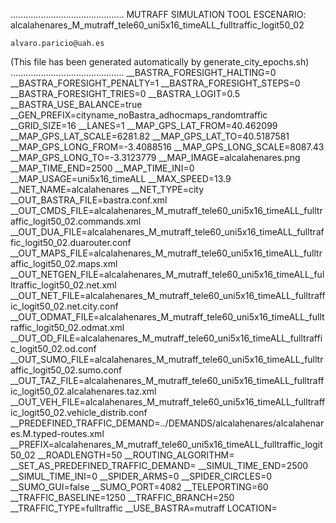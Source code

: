 .............................................
    MUTRAFF SIMULATION TOOL
    ESCENARIO: alcalahenares_M_mutraff_tele60_uni5x16_timeALL_fulltraffic_logit50_02

    alvaro.paricio@uah.es
(This file has been generated automatically by generate_city_epochs.sh)
.............................................
__BASTRA_FORESIGHT_HALTING=0
__BASTRA_FORESIGHT_PENALTY=1
__BASTRA_FORESIGHT_STEPS=0
__BASTRA_FORESIGHT_TRIES=0
__BASTRA_LOGIT=0.5
__BASTRA_USE_BALANCE=true
__GEN_PREFIX=cityname_noBastra_adhocmaps_randomtraffic
__GRID_SIZE=16
__LANES=1
__MAP_GPS_LAT_FROM=40.462099
__MAP_GPS_LAT_SCALE=6281.82
__MAP_GPS_LAT_TO=40.5187581
__MAP_GPS_LONG_FROM=-3.4088516
__MAP_GPS_LONG_SCALE=8087.43
__MAP_GPS_LONG_TO=-3.3123779
__MAP_IMAGE=alcalahenares.png
__MAP_TIME_END=2500
__MAP_TIME_INI=0
__MAP_USAGE=uni5x16_timeALL
__MAX_SPEED=13.9
__NET_NAME=alcalahenares
__NET_TYPE=city
__OUT_BASTRA_FILE=bastra.conf.xml
__OUT_CMDS_FILE=alcalahenares_M_mutraff_tele60_uni5x16_timeALL_fulltraffic_logit50_02.commands.xml
__OUT_DUA_FILE=alcalahenares_M_mutraff_tele60_uni5x16_timeALL_fulltraffic_logit50_02.duarouter.conf
__OUT_MAPS_FILE=alcalahenares_M_mutraff_tele60_uni5x16_timeALL_fulltraffic_logit50_02.maps.xml
__OUT_NETGEN_FILE=alcalahenares_M_mutraff_tele60_uni5x16_timeALL_fulltraffic_logit50_02.net.xml
__OUT_NET_FILE=alcalahenares_M_mutraff_tele60_uni5x16_timeALL_fulltraffic_logit50_02.net.city.conf
__OUT_ODMAT_FILE=alcalahenares_M_mutraff_tele60_uni5x16_timeALL_fulltraffic_logit50_02.odmat.xml
__OUT_OD_FILE=alcalahenares_M_mutraff_tele60_uni5x16_timeALL_fulltraffic_logit50_02.od.conf
__OUT_SUMO_FILE=alcalahenares_M_mutraff_tele60_uni5x16_timeALL_fulltraffic_logit50_02.sumo.conf
__OUT_TAZ_FILE=alcalahenares_M_mutraff_tele60_uni5x16_timeALL_fulltraffic_logit50_02.alcalahenares.taz.xml
__OUT_VEH_FILE=alcalahenares_M_mutraff_tele60_uni5x16_timeALL_fulltraffic_logit50_02.vehicle_distrib.conf
__PREDEFINED_TRAFFIC_DEMAND=../DEMANDS/alcalahenares/alcalahenares.M.typed-routes.xml
__PREFIX=alcalahenares_M_mutraff_tele60_uni5x16_timeALL_fulltraffic_logit50_02
__ROADLENGTH=50
__ROUTING_ALGORITHM=
__SET_AS_PREDEFINED_TRAFFIC_DEMAND=
__SIMUL_TIME_END=2500
__SIMUL_TIME_INI=0
__SPIDER_ARMS=0
__SPIDER_CIRCLES=0
__SUMO_GUI=false
__SUMO_PORT=4082
__TELEPORTING=60
__TRAFFIC_BASELINE=1250
__TRAFFIC_BRANCH=250
__TRAFFIC_TYPE=fulltraffic
__USE_BASTRA=mutraff
LOCATION=    <location netOffset="-465343.12,-4479111.07" convBoundary="0.00,0.00,8087.43,6281.82" origBoundary="-3.408842,40.462103,-3.312420,40.518754" projParameter="+proj=utm +zone=30 +ellps=WGS84 +datum=WGS84 +units=m +no_defs"/>
